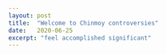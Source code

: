 ```yaml
---
layout: post
title:  "Welcome to Chinmoy controversies"
date:   2020-06-25
excerpt: "feel accomplished significant"
---
```

